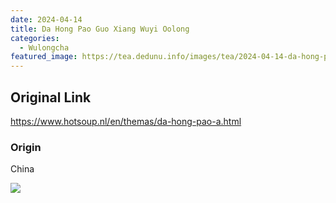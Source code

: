 ```yaml
---
date: 2024-04-14
title: Da Hong Pao Guo Xiang Wuyi Oolong
categories:
  - Wulongcha
featured_image: https://tea.dedunu.info/images/tea/2024-04-14-da-hong-pao-guo-xiang-1.jpeg
---
```


## Original Link

<https://www.hotsoup.nl/en/themas/da-hong-pao-a.html>

### Origin

China

![](https://tea.dedunu.info/images/tea/2024-04-14-da-hong-pao-guo-xiang-2.jpeg)